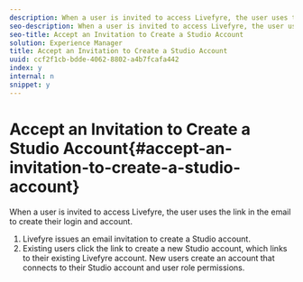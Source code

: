 ```yaml
---
description: When a user is invited to access Livefyre, the user uses the link in the email to create their login and account.
seo-description: When a user is invited to access Livefyre, the user uses the link in the email to create their login and account.
seo-title: Accept an Invitation to Create a Studio Account
solution: Experience Manager
title: Accept an Invitation to Create a Studio Account
uuid: ccf2f1cb-bdde-4062-8802-a4b7fcafa442
index: y
internal: n
snippet: y
---
```


# Accept an Invitation to Create a Studio Account{#accept-an-invitation-to-create-a-studio-account}

When a user is invited to access Livefyre, the user uses the link in the email to create their login and account.

1. Livefyre issues an email invitation to create a Studio account.
1. Existing users click the link to create a new Studio account, which links to their existing Livefyre account. New users create an account that connects to their Studio account and user role permissions.
